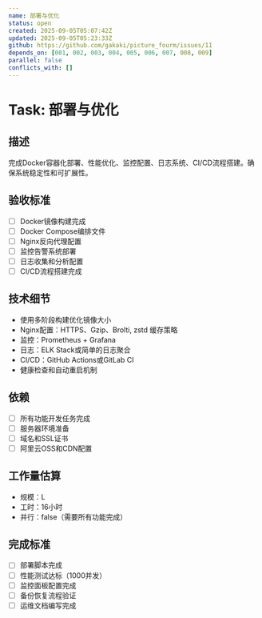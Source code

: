 ```yaml
---
name: 部署与优化
status: open
created: 2025-09-05T05:07:42Z
updated: 2025-09-05T05:23:33Z
github: https://github.com/gakaki/picture_fourm/issues/11
depends_on: [001, 002, 003, 004, 005, 006, 007, 008, 009]
parallel: false
conflicts_with: []
---
```


# Task: 部署与优化

## 描述
完成Docker容器化部署、性能优化、监控配置、日志系统、CI/CD流程搭建。确保系统稳定性和可扩展性。

## 验收标准
- [ ] Docker镜像构建完成
- [ ] Docker Compose编排文件
- [ ] Nginx反向代理配置
- [ ] 监控告警系统部署
- [ ] 日志收集和分析配置
- [ ] CI/CD流程搭建完成

## 技术细节
- 使用多阶段构建优化镜像大小
- Nginx配置：HTTPS、Gzip、Brolti, zstd 缓存策略
- 监控：Prometheus + Grafana
- 日志：ELK Stack或简单的日志聚合
- CI/CD：GitHub Actions或GitLab CI
- 健康检查和自动重启机制

## 依赖
- [ ] 所有功能开发任务完成
- [ ] 服务器环境准备
- [ ] 域名和SSL证书
- [ ] 阿里云OSS和CDN配置

## 工作量估算
- 规模：L
- 工时：16小时
- 并行：false（需要所有功能完成）

## 完成标准
- [ ] 部署脚本完成
- [ ] 性能测试达标（1000并发）
- [ ] 监控面板配置完成
- [ ] 备份恢复流程验证
- [ ] 运维文档编写完成
